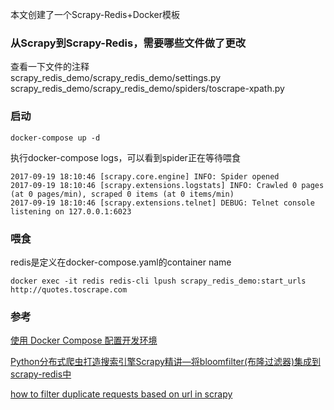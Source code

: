 


本文创建了一个Scrapy-Redis+Docker模板

### 从Scrapy到Scrapy-Redis，需要哪些文件做了更改
查看一下文件的注释     
scrapy_redis_demo/scrapy_redis_demo/settings.py    
scrapy_redis_demo/scrapy_redis_demo/spiders/toscrape-xpath.py 

### 启动
```
docker-compose up -d
```
执行docker-compose logs，可以看到spider正在等待喂食
```
2017-09-19 18:10:46 [scrapy.core.engine] INFO: Spider opened
2017-09-19 18:10:46 [scrapy.extensions.logstats] INFO: Crawled 0 pages (at 0 pages/min), scraped 0 items (at 0 items/min)
2017-09-19 18:10:46 [scrapy.extensions.telnet] DEBUG: Telnet console listening on 127.0.0.1:6023
```

### 喂食
redis是定义在docker-compose.yaml的container name
```
docker exec -it redis redis-cli lpush scrapy_redis_demo:start_urls http://quotes.toscrape.com
```


### 参考
[使用 Docker Compose 配置开发环境](https://coyee.com/article/compare/11003-setting-up-your-development-environment-with-docker-compose)

[Python分布式爬虫打造搜索引擎Scrapy精讲—将bloomfilter(布隆过滤器)集成到scrapy-redis中](http://www.cnblogs.com/adc8868/p/7442306.html)

[how to filter duplicate requests based on url in scrapy](https://stackoverflow.com/questions/12553117/how-to-filter-duplicate-requests-based-on-url-in-scrapy?answertab=votes#tab-top)
